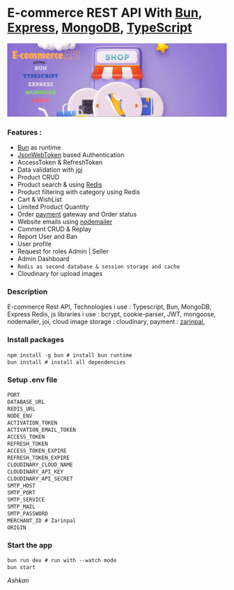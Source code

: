 # E-commerce REST API With [Bun](https://bun.sh/), [Express](https://expressjs.com/), [MongoDB](https://www.mongodb.com/), [TypeScript](https://www.typescriptlang.org/)

<img src="./uploads/e-commerce.png" max-width="100%"/>

### Features :

* [Bun](https://bun.sh/) as runtime
* [JsonWebToken](https://jwt.io/) based Authentication
* AccessToken & RefreshToken
* Data validation with [joi](https://joi.dev/)
* Product CRUD
* Product search & using [Redis](https://avatar-placeholder.iran.liara.run/)
* Product filtering with category using Redis
* Cart & WishList
* Limited Product Quantity
* Order [payment](https://www.zarinpal.com/) gateway and Order status
* Website emails using [nodemailer](https://www.nodemailer.com/)
* Comment CRUD & Replay
* Report User and Ban
* User profile
* Request for roles Admin | Seller
* Admin Dashboard
* `Redis as second database & session storage and cache`
* Cloudinary for upload images

### Description 
E-commerce Rest API, Technologies i use : Typescript, Bun, MongoDB, Express Redis, js libraries i use : bcrypt, cookie-parser, JWT, mongoose, nodemailer, joi, cloud image storage : cloudinary, payment : [zarinpal](https://www.zarinpal.com/),
### Install packages
```shell
npm install -g bun # install bun runtime
bun install # install all dependencies
```
### Setup .env file
``` shell
PORT
DATABASE_URL
REDIS_URL
NODE_ENV
ACTIVATION_TOKEN
ACTIVATION_EMAIL_TOKEN
ACCESS_TOKEN
REFRESH_TOKEN
ACCESS_TOKEN_EXPIRE
REFRESH_TOKEN_EXPIRE
CLOUDINARY_CLOUD_NAME
CLOUDINARY_API_KEY
CLOUDINARY_API_SECRET
SMTP_HOST
SMTP_PORT
SMTP_SERVICE
SMTP_MAIL
SMTP_PASSWORD
MERCHANT_ID # Zarinpal
ORIGIN
```

### Start the app
```shell
bun run dev # run with --watch mode 
bun start
```

<i>Ashkan<i>
